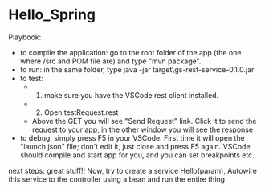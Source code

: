 # Hello_Spring

Playbook:
- to compile the application: go to the root folder of the app (the one where /src and POM file are) and type "mvn package".
- to run: in the same folder, type java -jar target\gs-rest-service-0.1.0.jar
- to test:
  - 1. make sure you have the VSCode rest client installed.
  - 2. Open testRequest.rest
  - Above the GET you will see "Send Request" link. Click it to send the request to your app, in the other window you will see the response
- to debug: simply press F5 in your VSCode. First time it will open the "launch.json" file; don't edit it, just close and press F5 again. VSCode should compile and start app for you, and you can set breakpoints etc.

next steps: great stuff!! Now, try to create a service Hello(param), Autowire this service to the controller using a bean and run the entire thing
